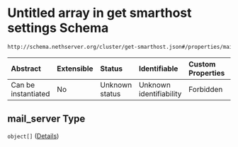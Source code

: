 # Untitled array in get smarthost settings Schema

```txt
http://schema.nethserver.org/cluster/get-smarthost.json#/properties/mail_server
```



| Abstract            | Extensible | Status         | Identifiable            | Custom Properties | Additional Properties | Access Restrictions | Defined In                                                                |
| :------------------ | :--------- | :------------- | :---------------------- | :---------------- | :-------------------- | :------------------ | :------------------------------------------------------------------------ |
| Can be instantiated | No         | Unknown status | Unknown identifiability | Forbidden         | Allowed               | none                | [get-smarthost.json\*](cluster/get-smarthost.json "open original schema") |

## mail\_server Type

`object[]` ([Details](get-smarthost-properties-mail_server-items.md))
